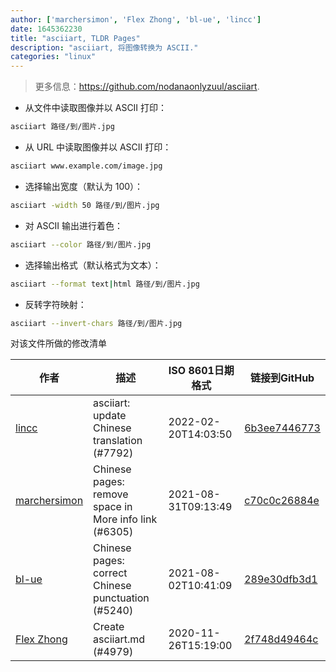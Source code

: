```yaml
---
author: ['marchersimon', 'Flex Zhong', 'bl-ue', 'lincc']
date: 1645362230
title: "asciiart, TLDR Pages"
description: "asciiart, 将图像转换为 ASCII."
categories: "linux"
---
```

> 更多信息：<https://github.com/nodanaonlyzuul/asciiart>.

- 从文件中读取图像并以 ASCII 打印：

```bash
asciiart 路径/到/图片.jpg
```

- 从 URL 中读取图像并以 ASCII 打印：

```bash
asciiart www.example.com/image.jpg
```

- 选择输出宽度（默认为 100）：

```bash
asciiart -width 50 路径/到/图片.jpg
```

- 对 ASCII 输出进行着色：

```bash
asciiart --color 路径/到/图片.jpg
```

- 选择输出格式（默认格式为文本）：

```bash
asciiart --format text|html 路径/到/图片.jpg
```

- 反转字符映射：

```bash
asciiart --invert-chars 路径/到/图片.jpg
```
对该文件所做的修改清单


作者 | 描述 | ISO 8601日期格式 | 链接到GitHub
------|-----|-----|-----
[lincc](mailto:46962923+blueskyson@users.noreply.github.com) | asciiart: update Chinese translation (#7792) | 2022-02-20T14:03:50 | [6b3ee7446773](https://github.com/tldr-pages/tldr/commit/6b3ee744677380017aee406cf65b90592d39a1d3)
[marchersimon](mailto:50295997+marchersimon@users.noreply.github.com) | Chinese pages: remove space in More info link (#6305) | 2021-08-31T09:13:49 | [c70c0c26884e](https://github.com/tldr-pages/tldr/commit/c70c0c26884ee74fabb640cd842d1e4c72d9df4b)
[bl-ue](mailto:54780737+bl-ue@users.noreply.github.com) | Chinese pages: correct Chinese punctuation (#5240) | 2021-08-02T10:41:09 | [289e30dfb3d1](https://github.com/tldr-pages/tldr/commit/289e30dfb3d1d73bade9e3610e12bfc90e9270ae)
[Flex Zhong](mailto:chungzh07@gmail.com) | Create asciiart.md (#4979) | 2020-11-26T15:19:00 | [2f748d49464c](https://github.com/tldr-pages/tldr/commit/2f748d49464c82faa0bf625748d1bfca1caa10a1)

